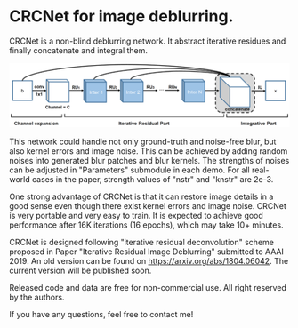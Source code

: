 # CRCNet for image deblurring.

CRCNet is a non-blind deblurring network. It abstract iterative residues and finally concatenate and integral them. 


![Network Structure](./network.png)


This network could handle not only ground-truth and noise-free blur, but also kernel errors and image noise. This can be achieved by adding random noises into generated blur patches and blur kernels. The strengths of noises can be adjusted in "Parameters" submodule in each demo. For all real-world cases in the paper, strength values of "nstr" and "knstr" are 2e-3.

One strong advantage of CRCNet is that it can restore image details in a good sense even though there exist kernel errors and image noise. CRCNet is very portable and very easy to train. It is expected to achieve good performance after 16K iterations (16 epochs), which may take 10+ minutes.

CRCNet is designed following "iterative residual deconvolution" scheme proposed in Paper "Iterative Residual Image Deblurring" submitted to AAAI 2019. An old version can be found on https://arxiv.org/abs/1804.06042. The current version will be published soon.

Released code and data are free for non-commercial use. All right reserved by the authors.

If you have any questions, feel free to contact me!

